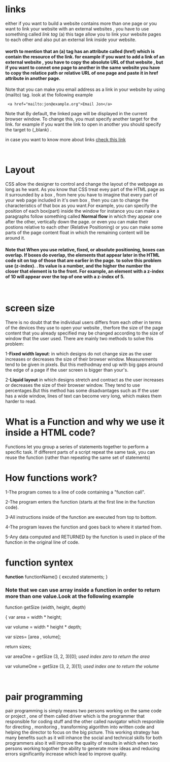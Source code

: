 # links
either if you want to build a website contains more than one page or you want to link your website with an external websites , you have to use something called *link tag* (a) this tage allow you to link your website pages to each other and also put an external link inside your website.
#### worth to mention that an (a) tag has an attribute called (href) which is contain the resource of the link. for example if you want to add a link of an external website , you have to copy the absolute URL of that website , but if you want to connet one page to another in the same website you have to copy the relatice path or relative URL of one page and paste it in href attribute in another page.

Note that you can make you email address as a link in your website by using (mailto) tag. look at the following example

``` <a href="mailto:jon@example.org">Email Jon</a>```

Note that By default, the linked page will be displayed in the current browser window. To change this, you must specify another target for the link.
for example if you want the link to open in another you should specify the target to (_blank) .

in case you want to know more about links [check this link](https://www.w3schools.com/html/html_links.asp)

&nbsp;


# Layout
CSS allow the designer to control and change the layout of the webpage as long as he want. As you know that CSS treat evey part of the HTML page as it surrounded by a box , from here you have to imagine that every part of your web page included in it's own box , then you can to change the characteristics of that box as you want.For example, you can specify the position of each box(part) inside the window for instance you can make a paragraphs follow something called **Normal flow** in which they appear one
after the other, vertically down
the page. or even you can make their postions relative to each other (Relative Positioning)
or you can make some parts of the page content float in which the remaining content will be around it.
 #### Note that When you use relative, fixed, or absolute positioning, boxes can overlap. If boxes do overlap, the elements that appear later in the HTML code sit on top of those that are earlier in the page. to solve this problem use (z-index). . Its value is a number, and the higher the number the closer that element is to the front. For example, an element with a z-index of 10 will appear over the top of one with a z-index of 5.

 &nbsp;

# screen size
There is no doubt that the individual users differs from each other in terms of the devices they use to open your website , therfore the size of the page content that you already specified may be changed according to the size of window that the user used.
There are mainly two methods to solve this problem:

1-**Fixed width layout**: in which
designs do not
change size as the
user increases
or decreases
the size of their
browser window.
Measurements tend
to be given in pixels. But this methodmay end up with big gaps
around the edge of a page if the user screen is bigger than your's.

2-**Liquid layout** in which designs
stretch and contract
as the user increases
or decreases the
size of their browser
window. They tend to
use percentages.But this method has some disadvantages such as If the user has a wide
window, lines of text can
become very long, which
makes them harder to read.

# What is a Function and why we use it inside a HTML code?
Functions let you group a series of statements together to perform a
specific task. If different parts of a script repeat the same task, you can
reuse the function (rather than repeating the same set of statements)

# How functions work?
1-The program comes to a line of code containing a "function call".

2-The program enters the function (starts at the first line in the function code).

3-All instructions inside of the function are executed from top to bottom.

4-The program leaves the function and goes back to where it started from.

5-Any data computed and RETURNED by the function is used in place of the function in the original line of code.

# function syntex
**function** functionName()
{
    excuted statements;
}

### Note that we can use array inside a function in order to return more than one value.Look at the following example


function getSize (width, height, depth) 

{
var area = width * height;

var volume = width * height * depth;

var sizes= [area , volume];

return sizes;

var areaOne = getSize (3, 2, 3)[0]; *used index zero to return the area*

var volumeOne = getSize (3, 2, 3)[1]; *used index one to return the volume*

&nbsp;

# pair programming

pair programming is simply means two persons working on the same code or project , one of them called driver which is the programmer that responsible for coding stuff and the other called navigator which responible for directing , monitoring , transforming algorithm into written code and helping the director to focus on the big picture.
This working strategy has many benefits such as it will inhance the social and technical skills for both programmers also it will improve the quality of results in which when two persons working togother the ability to generate more ideas and reducing errors significantly increase which lead to improve quality.

 


